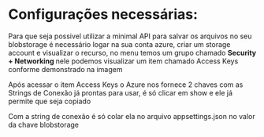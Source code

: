# Configurações necessárias:

Para que seja possivel utilizar a minimal API para salvar os arquivos no seu blobstorage é necessário logar na sua conta azure, criar um storage account e visualizar o recurso,
no menu temos um grupo chamado <b> Security + Networking </b> nele podemos visualizar um item chamado Access Keys conforme demonstrado na imagem

Após acessar o item Access Keys o Azure nos fornece 2 chaves com as Strings de Conexão  já prontas para usar, é só clicar em show e ele já permite que seja copiado

Com a string de conexão é só colar ela no arquivo appsettings.json no valor da chave blobstorage
